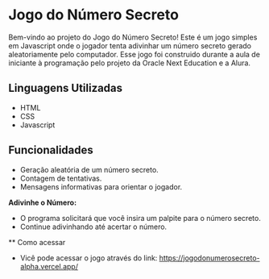 # Jogo do Número Secreto
Bem-vindo ao projeto do Jogo do Número Secreto! Este é um jogo simples em Javascript onde o jogador tenta adivinhar um número secreto gerado aleatoriamente pelo computador.
Esse jogo foi construido durante a aula de iniciante à programação pelo projeto da Oracle Next Education e a Alura.

## Linguagens Utilizadas
- HTML
- CSS
- Javascript

## Funcionalidades
- Geração aleatória de um número secreto.
- Contagem de tentativas.
- Mensagens informativas para orientar o jogador.
  
 **Adivinhe o Número:**
   - O programa solicitará que você insira um palpite para o número secreto.
   - Continue adivinhando até acertar o número.
     
** Como acessar
- Vicê pode acessar o jogo através do link:
https://jogodonumerosecreto-alpha.vercel.app/